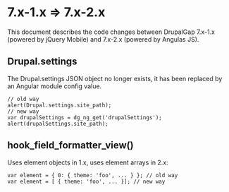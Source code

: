 # 7.x-1.x => 7.x-2.x

This document describes the code changes between DrupalGap 7.x-1.x (powered by
jQuery Mobile) and 7.x-2.x (powered by Angulas JS).

## Drupal.settings
The Drupal.settings JSON object no longer exists, it has been replaced by an
Angular module config value.
```
// old way
alert(Drupal.settings.site_path);
// new way
var drupalSettings = dg_ng_get('drupalSettings');
alert(drupalSettings.site_path);
```

## hook_field_formatter_view()
Uses element objects in 1.x, uses element arrays in 2.x:
```
var element = { 0: { theme: 'foo', ... } }; // old way
var element = [ { theme: 'foo', ... }]; // new way
```

